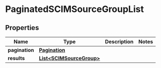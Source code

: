 

# PaginatedSCIMSourceGroupList


## Properties

| Name | Type | Description | Notes |
|------------ | ------------- | ------------- | -------------|
|**pagination** | [**Pagination**](Pagination.md) |  |  |
|**results** | [**List&lt;SCIMSourceGroup&gt;**](SCIMSourceGroup.md) |  |  |



